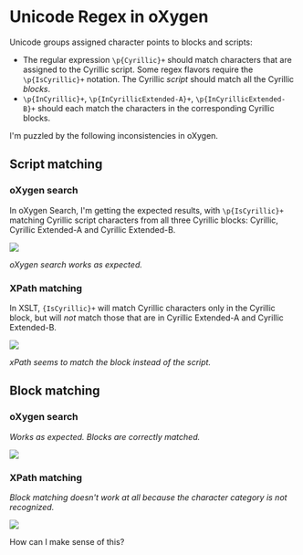 # Unicode Regex in oXygen

Unicode groups assigned character points to blocks and scripts:

- The regular expression `\p{Cyrillic}+` should match characters that are assigned to the Cyrillic script. Some regex flavors require the `\p{IsCyrillic}+` notation. The Cyrillic _script_ should match all the Cyrillic _blocks_.
- `\p{InCyrillic}+`, `\p{InCyrillicExtended-A}+`, `\p{InCyrillicExtended-B}+` should each match the characters in the corresponding Cyrillic blocks.

I'm puzzled by the following inconsistencies in oXygen.

## Script matching

### oXygen search

In oXygen Search, I'm getting the expected results, with `\p{IsCyrillic}+` matching Cyrillic script characters from all three Cyrillic blocks: Cyrillic, Cyrillic Extended-A and Cyrillic Extended-B.

![](https://i.imgur.com/KzIwOTe.png)

*oXygen search works as expected.*

### XPath matching

In XSLT, `{IsCyrillic}+` will match Cyrillic characters only in the Cyrillic block, but will _not_ match those that are in Cyrillic Extended-A and Cyrillic Extended-B.

![](https://i.imgur.com/tPVBbLg.png)

*xPath seems to match the block instead of the script.*

## Block matching

### oXygen search

*Works as expected. Blocks are correctly matched.*

![](https://i.imgur.com/023d5GU.png)

### XPath matching

*Block matching doesn't work at all because the character category is not recognized.*

![](https://i.imgur.com/ii6jRxK.png)

How can I make sense of this?
